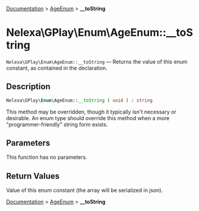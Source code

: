 [Documentation](../../README.md) > [AgeEnum](README.md) > **__toString**

# Nelexa\GPlay\Enum\AgeEnum::__toString
`Nelexa\GPlay\Enum\AgeEnum::__toString` — Returns the value of this enum constant, as contained in the declaration.

## Description
```php
Nelexa\GPlay\Enum\AgeEnum::__toString ( void ) : string
```
This method may be overridden, though it typically isn't necessary or desirable.
An enum type should override this method when a more "programmer-friendly"
string form exists.

## Parameters
This function has no parameters.

## Return Values
Value of this enum constant (the array will be serialized in json).

[Documentation](../../README.md) > [AgeEnum](README.md) > **__toString**
